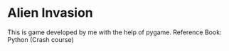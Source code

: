 # Alien Invasion
 This is game developed by me with the help of pygame.
 Reference Book: Python (Crash course) 
